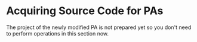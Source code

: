 # Acquiring Source Code for PAs

The project of the newly modified PA is not prepared yet so you don't need to perform operations in this section now.

